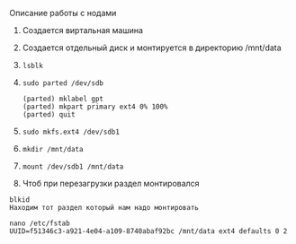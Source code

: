 Описание работы с нодами

1. Создается виртальная машина
2. Создается отдельный диск и монтируется в директорию /mnt/data
3. ```lsblk```
4. ```sudo parted /dev/sdb```

       (parted) mklabel gpt
       (parted) mkpart primary ext4 0% 100%
       (parted) quit

5. ```sudo mkfs.ext4 /dev/sdb1```
6. ```mkdir /mnt/data```
7. ```mount /dev/sdb1 /mnt/data```
8. Чтоб при перезагрузки раздел монтировался 
```
blkid 
Находим тот раздел который нам надо монтировать

nano /etc/fstab
UUID=f51346c3-a921-4e04-a109-8740abaf92bc /mnt/data ext4 defaults 0 2
```